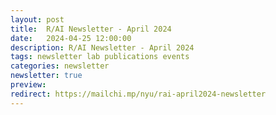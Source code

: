 ```yaml
---
layout: post
title:  R/AI Newsletter - April 2024
date:   2024-04-25 12:00:00
description: R/AI Newsletter - April 2024
tags: newsletter lab publications events
categories: newsletter
newsletter: true
preview: 
redirect: https://mailchi.mp/nyu/rai-april2024-newsletter
---
```

